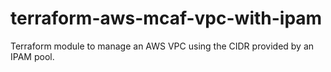 # terraform-aws-mcaf-vpc-with-ipam
Terraform module to manage an AWS VPC using the CIDR provided by an IPAM pool.
